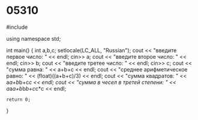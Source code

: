 # 05310
#include <iostream>

using namespace std;

int main()
{
    int a,b,c;
    setlocale(LC_ALL, "Russian");
    cout << "введите первое число: " << endl;
    cin>> a;
    cout << "введите второе число: " << endl;
    cin>> b;
    cout << "введите третее число: " << endl;
    cin>> c;
    cout << "сумма равна: " << a+b+c << endl;
    cout << "среднее арифметическое равно: " << (float)((a+b+c)/3) << endl;
    cout << "сумма квадратов: " << a*a+b*b+c*c << endl;
    cout << "сумма в чесел в третей степени: " << a*a*a+b*b*b+c*c*c << endl;

    return 0;
}

